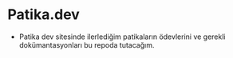 # Patika.dev
* Patika dev sitesinde ilerlediğim patikaların ödevlerini ve gerekli dokümantasyonları bu repoda tutacağım.
